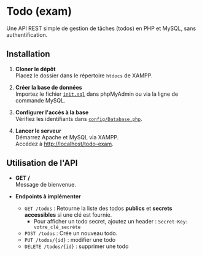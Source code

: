 # Todo (exam)

Une API REST simple de gestion de tâches (todos) en PHP et MySQL, sans authentification.

## Installation

1. **Cloner le dépôt**  
   Placez le dossier dans le répertoire `htdocs` de XAMPP.

2. **Créer la base de données**  
   Importez le fichier [`init.sql`](init.sql) dans phpMyAdmin ou via la ligne de commande MySQL.

3. **Configurer l'accès à la base**  
   Vérifiez les identifiants dans [`config/Database.php`](config/Database.php).

4. **Lancer le serveur**  
   Démarrez Apache et MySQL via XAMPP.  
   Accédez à [http://localhost/todo-exam](http://localhost/todo-exam).

## Utilisation de l'API

- **GET /**  
  Message de bienvenue.

- **Endpoints à implémenter**  
  - `GET /todos` : Retourne la liste des todos **publics** et **secrets accessibles** si une clé est fournie.  
    - Pour afficher un todo secret, ajoutez un header : `Secret-Key: votre_clé_secrète`
  - `POST /todos` : Crée un nouveau todo.
  - `PUT /todos/{id}` : modifier une todo
  - `DELETE /todos/{id}` : supprimer une todo
